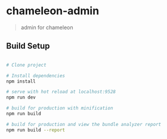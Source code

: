 # chameleon-admin

> admin for chameleon


## Build Setup

``` bash

# Clone project

# Install dependencies
npm install

# serve with hot reload at localhost:9528
npm run dev

# build for production with minification
npm run build

# build for production and view the bundle analyzer report
npm run build --report
```
